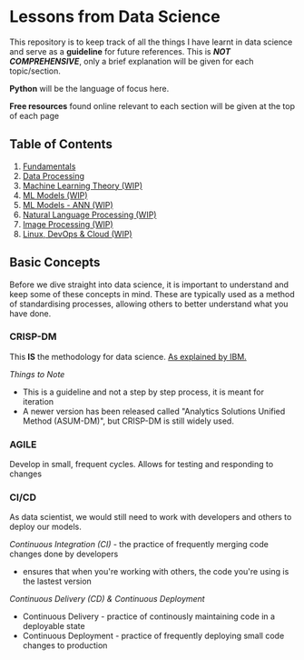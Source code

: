 # Lessons from Data Science
This repository is to keep track of all the things I have learnt in data science and serve as a **guideline** for future references. This is ***NOT COMPREHENSIVE***, only a brief explanation will be given for each topic/section.

**Python** will be the language of focus here.

**Free resources** found online relevant to each section will be given at the top of each page

## Table of Contents
1. <a href="./1. Fundamentals">Fundamentals</a>
2. <a href="./2. Data Processing">Data Processing</a>
3. <a href="./3. Machine Learning (Theory)">Machine Learning Theory (WIP)</a>
4. <a href="./4. ML Models">ML Models (WIP)</a>
5. <a href="./5. ML Models - ANN">ML Models - ANN (WIP)</a>
6. <a href="./6. Natural Language Processing">Natural Language Processing (WIP)</a>
7. <a href="./7. Image Processing">Image Processing (WIP)</a>
8. <a href="./8. Linux, DevOps & Cloud">Linux, DevOps & Cloud (WIP)</a>

## Basic Concepts
Before we dive straight into data science, it is important to understand and keep some of these concepts in mind. These are typically used as a method of standardising processes, allowing others to better understand what you have done.

### CRISP-DM
This **IS** the methodology for data science. <a href="https://www.ibm.com/support/knowledgecenter/SS3RA7_15.0.0/com.ibm.spss.crispdm.help/crisp_overview.htm">As explained by IBM.</a> 

*Things to Note* 
* This is a guideline and not a step by step process, it is meant for iteration
* A newer version has been released called "Analytics Solutions Unified Method (ASUM-DM)", but CRISP-DM is still widely used.

### AGILE
Develop in small, frequent cycles. Allows for testing and responding to changes

### CI/CD
As data scientist, we would still need to work with developers and others to deploy our models. 

*Continuous Integration (CI)* - the practice of frequently merging code changes done by developers
* ensures that when you're working with others, the code you're using is the lastest version

*Continuous Delivery (CD) & Continuous Deployment*
* Continuous Delivery - practice of continously maintaining code in a deployable state
* Continuous Deployment - practice of frequently deploying small code changes to production

